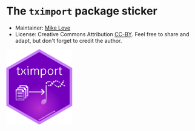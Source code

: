 # The `tximport` package sticker

* Maintainer: [Mike Love](https://github.com/mikelove)
* License: Creative Commons Attribution
[CC-BY](https://creativecommons.org/licenses/by/2.0/). Feel free to
share and adapt, but don't forget to credit the author.

<img src=tximport.png height="200">
